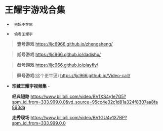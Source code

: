 #    王耀宇游戏合集


- ``` 爸妈不在家```

- ``` 偷看王耀宇```


> **壹号游戏**  https://ljc6966.github.io/zhengsheng/

> **贰号游戏**  https://ljc966.github.io/dadishu/

> **叁号游戏**  https://ljc966.github.io/playfly/

> **肆号游戏**(这个更牛逼)  https://ljc966.github.io/Video-call/



 - **珍藏王耀宇视频集** -


   **经典短路**    https://www.bilibili.com/video/BV1XS4y1e7G5?spm_id_from=333.999.0.0&vd_source=95cc4e32c1d81a324f8307aa8fa893da
   
   **走秀现场**    https://www.bilibili.com/video/BV1GU4y1X7BP?spm_id_from=333.999.0.0

